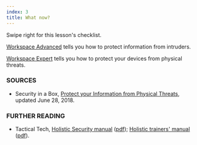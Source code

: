 ```yaml
---
index: 3
title: What now?
---
```

Swipe right for this lesson's checklist. 

[Workspace Advanced](umbrella://lesson/protect-your-workspace/1) tells you how to protect information from intruders.

[Workspace Expert](umbrella://lesson/protect-your-workspace/2) tells you how to protect your devices from physical threats. 

### SOURCES

* Security in a Box, [Protect your Information from Physical Threats](https://securityinabox.org/en/guide/physical/), updated June 28, 2018. 

### FURTHER READING

- Tactical Tech, [Holistic Security manual](https://holistic-security.tacticaltech.org) ([pdf](https://holistic-security.tacticaltech.org/downloads.html)); [Holistic trainers' manual](https://holistic-security.tacticaltech.org/trainers-manual.html) ([pdf](https://holistic-security.tacticaltech.org/ckeditor_assets/attachments/60/holisticsecurity_trainersmanual.pdf)).